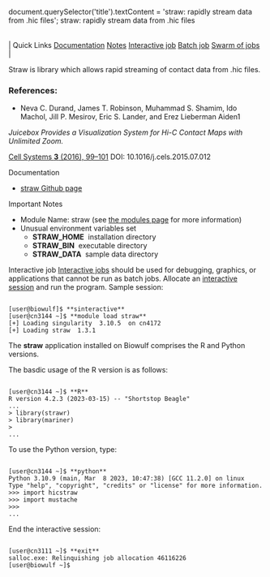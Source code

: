 

document.querySelector('title').textContent = 'straw: rapidly stream data from .hic files';
straw: rapidly stream data from .hic files


|  |
| --- |
| 
Quick Links
[Documentation](#doc)
[Notes](#notes)
[Interactive job](#int) 
[Batch job](#sbatch) 
[Swarm of jobs](#swarm) 
 |



Straw is library which allows rapid streaming of contact data from .hic files.
  




### References:


* Neva C. Durand, James T. Robinson, Muhammad S. Shamim, Ido Machol, Jill P. Mesirov,
Eric S. Lander, and Erez Lieberman Aiden1   

*Juicebox Provides a Visualization System for Hi-C Contact Maps with Unlimited Zoom.*    

[Cell Systems **3** (2016), 99–101](https://www.sciencedirect.com/science/article/pii/S240547121500054X)
DOI: 10.1016/j.cels.2015.07.012


Documentation
* [straw Github page](https://github.com/aidenlab/straw)


Important Notes
* Module Name: straw (see [the modules page](/apps/modules.html) for more information)
* Unusual environment variables set
	+ **STRAW\_HOME**  installation directory
	+ **STRAW\_BIN**  executable directory
	+ **STRAW\_DATA**  sample data directory



Interactive job
[Interactive jobs](/docs/userguide.html#int) should be used for debugging, graphics, or applications that cannot be run as batch jobs.
Allocate an [interactive session](/docs/userguide.html#int) and run the program. Sample session:



```

[user@biowulf]$ **sinteractive**
[user@cn3144 ~]$ **module load straw**
[+] Loading singularity  3.10.5  on cn4172
[+] Loading straw  1.3.1

```

  

The **straw** application installed on Biowulf comprises the R and Python versions.   

  

The basdic usage of the R version is as follows:

```

[user@cn3144 ~]$ **R**
R version 4.2.3 (2023-03-15) -- "Shortstop Beagle"
...
> library(strawr)
> library(mariner)
>
...

```

  

To use the Python version, type:

```

[user@cn3144 ~]$ **python**
Python 3.10.9 (main, Mar  8 2023, 10:47:38) [GCC 11.2.0] on linux
Type "help", "copyright", "credits" or "license" for more information.
>>> import hicstraw
>>> import mustache
>>>
...

```

  

End the interactive session:

```

[user@cn3111 ~]$ **exit**
salloc.exe: Relinquishing job allocation 46116226
[user@biowulf ~]$

```





